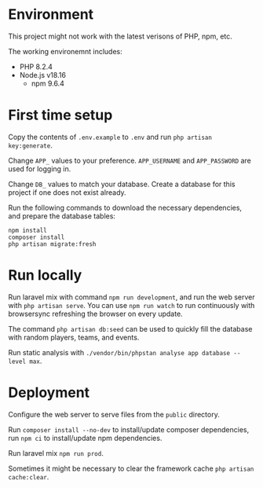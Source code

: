 # Environment
This project might not work with the latest verisons of PHP, npm, etc.

The working environemnt includes:
- PHP 8.2.4
- Node.js v18.16
	- npm 9.6.4

# First time setup
Copy the contents of `.env.example` to `.env` and run `php artisan key:generate`.

Change `APP_` values to your preference. `APP_USERNAME` and `APP_PASSWORD` are used for logging in.

Change `DB_` values to match your database. Create a database for this project if one does not exist already.

Run the following commands to download the necessary dependencies, and prepare the database tables:
```
npm install
composer install
php artisan migrate:fresh
```

# Run locally
Run laravel mix with command `npm run development`, and run the web server with `php artisan serve`.
You can use `npm run watch` to run continuously with browsersync refreshing the browser on every update.

The command `php artisan db:seed` can be used to quickly fill the database with random players, teams, and events.

Run static analysis with `./vendor/bin/phpstan analyse app database --level max`.

# Deployment
Configure the web server to serve files from the `public` directory.

Run `composer install --no-dev` to install/update composer dependencies, run `npm ci` to install/update npm dependencies.

Run laravel mix `npm run prod`.

Sometimes it might be necessary to clear the framework cache `php artisan cache:clear`.

